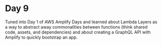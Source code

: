 # Day 9

Tuned into Day 1 of AWS Amplify Days and learned about Lambda Layers as a way to abstract away commonalities between functions (think shared code, assets, and dependencies) and about creating a GraphQL API with Amplify to quickly bootstrap an app.